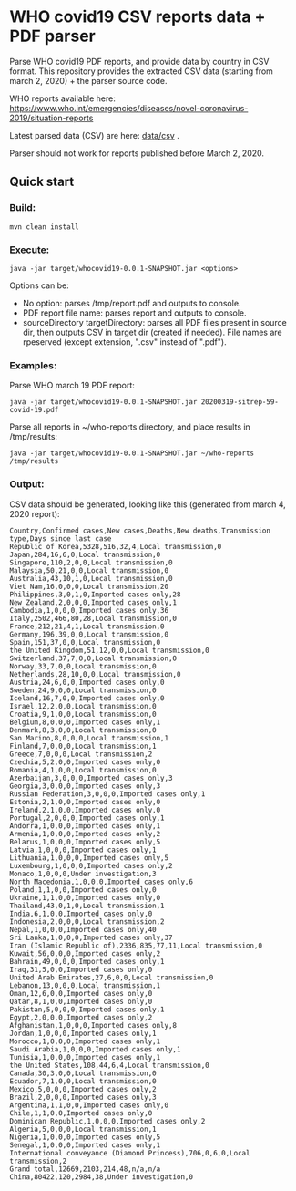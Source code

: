# WHO covid19 CSV reports data + PDF parser

Parse WHO covid19 PDF reports, and provide data by country in CSV format.
This repository provides the extracted CSV data (starting from march 2, 2020) + the parser source code.

WHO reports available here:
https://www.who.int/emergencies/diseases/novel-coronavirus-2019/situation-reports

Latest parsed data (CSV) are here: [data/csv](data/csv) .

Parser should not work for reports published before March 2, 2020.

## Quick start

### Build:
```
mvn clean install
```

### Execute:

```
java -jar target/whocovid19-0.0.1-SNAPSHOT.jar <options>
```

Options can be:
* No option: parses /tmp/report.pdf and outputs to console.
* PDF report file name: parses report and outputs to console.
* sourceDirectory targetDirectory: parses all PDF files present in source dir, then outputs CSV in target dir (created if needed). File names are rpeserved (except extension, ".csv" instead of ".pdf").

### Examples:

Parse WHO march 19 PDF report:
```
java -jar target/whocovid19-0.0.1-SNAPSHOT.jar 20200319-sitrep-59-covid-19.pdf
```

Parse all reports in ~/who-reports directory, and place results in /tmp/results:
```
java -jar target/whocovid19-0.0.1-SNAPSHOT.jar ~/who-reports /tmp/results
```

### Output:

CSV data should be generated, looking like this (generated from march 4, 2020 report):

```
Country,Confirmed cases,New cases,Deaths,New deaths,Transmission type,Days since last case
Republic of Korea,5328,516,32,4,Local transmission,0
Japan,284,16,6,0,Local transmission,0
Singapore,110,2,0,0,Local transmission,0
Malaysia,50,21,0,0,Local transmission,0
Australia,43,10,1,0,Local transmission,0
Viet Nam,16,0,0,0,Local transmission,20
Philippines,3,0,1,0,Imported cases only,28
New Zealand,2,0,0,0,Imported cases only,1
Cambodia,1,0,0,0,Imported cases only,36
Italy,2502,466,80,28,Local transmission,0
France,212,21,4,1,Local transmission,0
Germany,196,39,0,0,Local transmission,0
Spain,151,37,0,0,Local transmission,0
the United Kingdom,51,12,0,0,Local transmission,0
Switzerland,37,7,0,0,Local transmission,0
Norway,33,7,0,0,Local transmission,0
Netherlands,28,10,0,0,Local transmission,0
Austria,24,6,0,0,Imported cases only,0
Sweden,24,9,0,0,Local transmission,0
Iceland,16,7,0,0,Imported cases only,0
Israel,12,2,0,0,Local transmission,0
Croatia,9,1,0,0,Local transmission,0
Belgium,8,0,0,0,Imported cases only,1
Denmark,8,3,0,0,Local transmission,0
San Marino,8,0,0,0,Local transmission,1
Finland,7,0,0,0,Local transmission,1
Greece,7,0,0,0,Local transmission,2
Czechia,5,2,0,0,Imported cases only,0
Romania,4,1,0,0,Local transmission,0
Azerbaijan,3,0,0,0,Imported cases only,3
Georgia,3,0,0,0,Imported cases only,3
Russian Federation,3,0,0,0,Imported cases only,1
Estonia,2,1,0,0,Imported cases only,0
Ireland,2,1,0,0,Imported cases only,0
Portugal,2,0,0,0,Imported cases only,1
Andorra,1,0,0,0,Imported cases only,1
Armenia,1,0,0,0,Imported cases only,2
Belarus,1,0,0,0,Imported cases only,5
Latvia,1,0,0,0,Imported cases only,1
Lithuania,1,0,0,0,Imported cases only,5
Luxembourg,1,0,0,0,Imported cases only,2
Monaco,1,0,0,0,Under investigation,3
North Macedonia,1,0,0,0,Imported cases only,6
Poland,1,1,0,0,Imported cases only,0
Ukraine,1,1,0,0,Imported cases only,0
Thailand,43,0,1,0,Local transmission,1
India,6,1,0,0,Imported cases only,0
Indonesia,2,0,0,0,Local transmission,2
Nepal,1,0,0,0,Imported cases only,40
Sri Lanka,1,0,0,0,Imported cases only,37
Iran (Islamic Republic of),2336,835,77,11,Local transmission,0
Kuwait,56,0,0,0,Imported cases only,2
Bahrain,49,0,0,0,Imported cases only,1
Iraq,31,5,0,0,Imported cases only,0
United Arab Emirates,27,6,0,0,Local transmission,0
Lebanon,13,0,0,0,Local transmission,1
Oman,12,6,0,0,Imported cases only,0
Qatar,8,1,0,0,Imported cases only,0
Pakistan,5,0,0,0,Imported cases only,1
Egypt,2,0,0,0,Imported cases only,2
Afghanistan,1,0,0,0,Imported cases only,8
Jordan,1,0,0,0,Imported cases only,1
Morocco,1,0,0,0,Imported cases only,1
Saudi Arabia,1,0,0,0,Imported cases only,1
Tunisia,1,0,0,0,Imported cases only,1
the United States,108,44,6,4,Local transmission,0
Canada,30,3,0,0,Local transmission,0
Ecuador,7,1,0,0,Local transmission,0
Mexico,5,0,0,0,Imported cases only,2
Brazil,2,0,0,0,Imported cases only,3
Argentina,1,1,0,0,Imported cases only,0
Chile,1,1,0,0,Imported cases only,0
Dominican Republic,1,0,0,0,Imported cases only,2
Algeria,5,0,0,0,Local transmission,1
Nigeria,1,0,0,0,Imported cases only,5
Senegal,1,0,0,0,Imported cases only,1
International conveyance (Diamond Princess),706,0,6,0,Local transmission,2
Grand total,12669,2103,214,48,n/a,n/a
China,80422,120,2984,38,Under investigation,0
```

